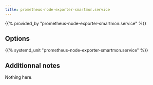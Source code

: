 ```yaml
---
title: prometheus-node-exporter-smartmon.service
---
```


{{% provided_by "prometheus-node-exporter-smartmon.service" %}}

## Options

{{% systemd_unit "prometheus-node-exporter-smartmon.service" %}}

## Additionnal notes

Nothing here.